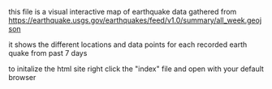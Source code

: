 this file is a visual interactive map of earthquake data gathered from 
https://earthquake.usgs.gov/earthquakes/feed/v1.0/summary/all_week.geojson

it shows the different locations and data points for each recorded earth quake from past 7 days 

to initalize the html site right click the "index" file and open with your default browser

